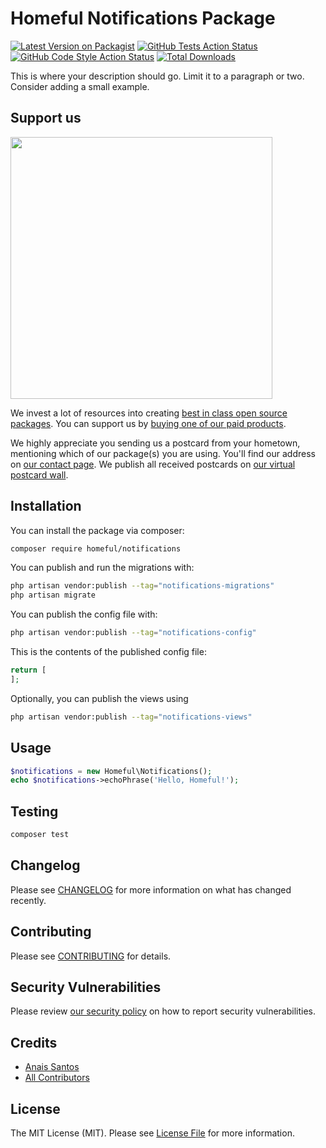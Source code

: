 # Homeful Notifications Package

[![Latest Version on Packagist](https://img.shields.io/packagist/v/homeful/notifications.svg?style=flat-square)](https://packagist.org/packages/homeful/notifications)
[![GitHub Tests Action Status](https://img.shields.io/github/actions/workflow/status/homeful/notifications/run-tests.yml?branch=main&label=tests&style=flat-square)](https://github.com/homeful/notifications/actions?query=workflow%3Arun-tests+branch%3Amain)
[![GitHub Code Style Action Status](https://img.shields.io/github/actions/workflow/status/homeful/notifications/fix-php-code-style-issues.yml?branch=main&label=code%20style&style=flat-square)](https://github.com/homeful/notifications/actions?query=workflow%3A"Fix+PHP+code+style+issues"+branch%3Amain)
[![Total Downloads](https://img.shields.io/packagist/dt/homeful/notifications.svg?style=flat-square)](https://packagist.org/packages/homeful/notifications)

This is where your description should go. Limit it to a paragraph or two. Consider adding a small example.

## Support us

[<img src="https://github-ads.s3.eu-central-1.amazonaws.com/notifications.jpg?t=1" width="419px" />](https://spatie.be/github-ad-click/notifications)

We invest a lot of resources into creating [best in class open source packages](https://spatie.be/open-source). You can support us by [buying one of our paid products](https://spatie.be/open-source/support-us).

We highly appreciate you sending us a postcard from your hometown, mentioning which of our package(s) you are using. You'll find our address on [our contact page](https://spatie.be/about-us). We publish all received postcards on [our virtual postcard wall](https://spatie.be/open-source/postcards).

## Installation

You can install the package via composer:

```bash
composer require homeful/notifications
```

You can publish and run the migrations with:

```bash
php artisan vendor:publish --tag="notifications-migrations"
php artisan migrate
```

You can publish the config file with:

```bash
php artisan vendor:publish --tag="notifications-config"
```

This is the contents of the published config file:

```php
return [
];
```

Optionally, you can publish the views using

```bash
php artisan vendor:publish --tag="notifications-views"
```

## Usage

```php
$notifications = new Homeful\Notifications();
echo $notifications->echoPhrase('Hello, Homeful!');
```

## Testing

```bash
composer test
```

## Changelog

Please see [CHANGELOG](CHANGELOG.md) for more information on what has changed recently.

## Contributing

Please see [CONTRIBUTING](CONTRIBUTING.md) for details.

## Security Vulnerabilities

Please review [our security policy](../../security/policy) on how to report security vulnerabilities.

## Credits

- [Anais Santos](https://github.com/anais-enclavewrx)
- [All Contributors](../../contributors)

## License

The MIT License (MIT). Please see [License File](LICENSE.md) for more information.
